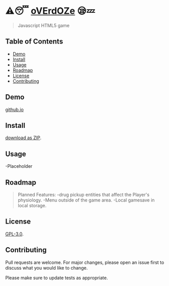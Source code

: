 # :warning::sleeping: [oVErdOZe](https://github.com/Hantasmagoria/overdoze) :sleepy::zzz:

>Javascript HTML5 game

## Table of Contents

- [Demo](#demo)
- [Install](#install)
- [Usage](#usage)
- [Roadmap](#roadmap)
- [License](#license)
- [Contributing](#contributing)

## Demo

 [github.io](https://hantasmagoria.github.io)

## Install

 [download as ZIP](https://github.com/Hantasmagoria/overdoze/archive/master.zip).

## Usage

 -Placeholder

## Roadmap

  >Planned Features:
    -drug pickup entities that affect the Player's physiology.
    -Menu outside of the game area.
    -Local gamesave in local storage.


## License

 [GPL-3.0](https://www.gnu.org/licenses/gpl-3.0.en.html).

## Contributing

Pull requests are welcome. For major changes, please open an issue first to discuss what you would like to change.

Please make sure to update tests as appropriate.
